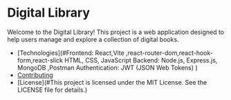 # Digital Library

Welcome to the Digital Library! This project is a web application designed to help users manage and explore a collection of digital books.

- [Technologies](#Frontend: React,Vite ,react-router-dom,react-hook-form,react-slick HTML, CSS, JavaScript
Backend: Node.js, Express.js, MongoDB ,Postman
Authentication: JWT (JSON Web Tokens)
)
- [Contributing](#contributing)
- [License](#This project is licensed under the MIT License. See the LICENSE file for details.)


